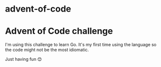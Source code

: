 # advent-of-code
Advent of Code challenge
========================

I'm using this challenge to learn Go.
It's my first time using the language so the code might not be the most idiomatic.

Just having fun 😊
